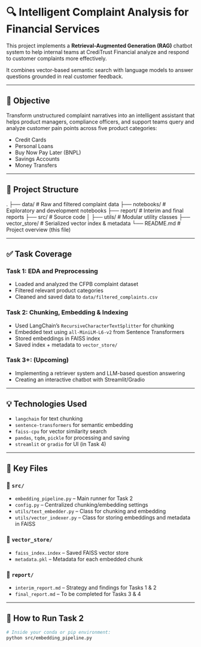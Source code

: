 # 🔍 Intelligent Complaint Analysis for Financial Services

This project implements a **Retrieval-Augmented Generation (RAG)** chatbot system to help internal teams at CrediTrust Financial analyze and respond to customer complaints more effectively.

It combines vector-based semantic search with language models to answer questions grounded in real customer feedback.

---

## 🎯 Objective

Transform unstructured complaint narratives into an intelligent assistant that helps product managers, compliance officers, and support teams query and analyze customer pain points across five product categories:

- Credit Cards  
- Personal Loans  
- Buy Now Pay Later (BNPL)  
- Savings Accounts  
- Money Transfers

---

## 🧱 Project Structure

.
├── data/ # Raw and filtered complaint data
├── notebooks/ # Exploratory and development notebooks
├── report/ # Interim and final reports
├── src/ # Source code
│ ├── utils/ # Modular utility classes
├── vector_store/ # Serialized vector index & metadata
└── README.md # Project overview (this file)

---

## ✅ Task Coverage

### Task 1: EDA and Preprocessing

- Loaded and analyzed the CFPB complaint dataset
- Filtered relevant product categories
- Cleaned and saved data to `data/filtered_complaints.csv`

### Task 2: Chunking, Embedding & Indexing

- Used LangChain’s `RecursiveCharacterTextSplitter` for chunking  
- Embedded text using `all-MiniLM-L6-v2` from Sentence Transformers  
- Stored embeddings in FAISS index  
- Saved index + metadata to `vector_store/`

### Task 3+: (Upcoming)

- Implementing a retriever system and LLM-based question answering
- Creating an interactive chatbot with Streamlit/Gradio

---

## 💡 Technologies Used

- `langchain` for text chunking
- `sentence-transformers` for semantic embedding
- `faiss-cpu` for vector similarity search
- `pandas`, `tqdm`, `pickle` for processing and saving
- `streamlit` or `gradio` for UI (in Task 4)

---

## 📁 Key Files

### 🔹 `src/`
- `embedding_pipeline.py` – Main runner for Task 2
- `config.py` – Centralized chunking/embedding settings
- `utils/text_embedder.py` – Class for chunking and embedding
- `utils/vector_indexer.py` – Class for storing embeddings and metadata in FAISS

### 🔹 `vector_store/`
- `faiss_index.index` – Saved FAISS vector store
- `metadata.pkl` – Metadata for each embedded chunk

### 🔹 `report/`
- `interim_report.md` – Strategy and findings for Tasks 1 & 2
- `final_report.md` – To be completed for Tasks 3 & 4

---

## 🚀 How to Run Task 2

```bash
# Inside your conda or pip environment:
python src/embedding_pipeline.py